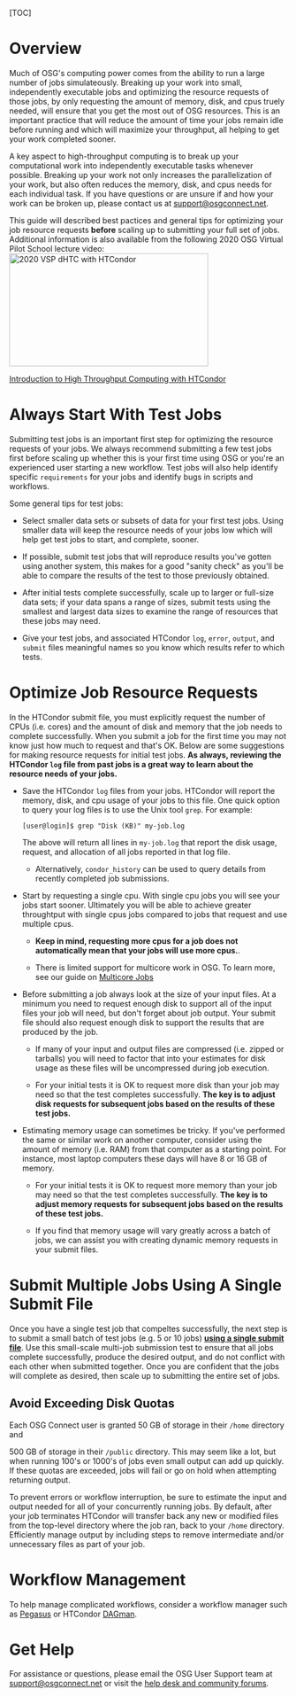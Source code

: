 [title]: - "Always Test a Few Jobs before Submitting Many"

[TOC]

# Overview

Much of OSG's computing power comes from the ability to run a large number 
of jobs simulateously. Breaking up your work into small, independently executable 
jobs and optimizing the resource requests of those jobs, by 
only requesting the amount of memory, disk, and cpus truely needed, 
will ensure that you get the most out of OSG resources.
This is an important practice that will reduce the amount of time your 
jobs remain idle before running and which will maximize your throughput, 
all helping to get your work completed sooner.

A key aspect to high-throughput computing is to 
break up your computational work into independently 
executable tasks whenever possible. Breaking up your work not only 
increases the parallelization of your work, but also often reduces the 
memory, disk, and cpus needs for each individual task. If you have questions 
or are unsure if and how your work can be broken up, please contact us at 
<support@osgconnect.net>.

This guide will described best pactices and general tips for optimizing 
your job resource requests **before** scaling up to submitting your full set of jobs. 
Additional information is also available from the following 2020 OSG Virtual 
Pilot School lecture video:<a href="https://youtu.be/oMAvxsFJaw4">
	<img alt="2020 VSP dHTC with HTCondor" src="https://raw.githubusercontent.com/OSGConnect/connectbook/master/images/2020-vsp-intro-dHTC-HTcondor-thumbnail.png" width="360" height="204"></a>

[Introduction to High Throughput Computing with HTCondor](https://youtu.be/oMAvxsFJaw4)

# Always Start With Test Jobs

Submitting test jobs is an important first step for optimizing 
the resource requests of your jobs. We always recommend submitting a few 
test jobs first before scaling up whether this is your first time 
using OSG or you're an experienced user starting a new workflow. 
Test jobs will also help identify specific `requirements` for your jobs and 
identify bugs in scripts and workflows.

Some general tips for test jobs:

- Select smaller data sets or subsets of data for your first test jobs. Using 
smaller data will keep the resource needs of your jobs low which will help get 
test jobs to start, and complete, sooner.

- If possible, submit test jobs that will reproduce results you've gotten 
using another system, this makes for a good "sanity check" as you'll be able 
to compare the results of the test to those previously obtained.

- After initial tests complete successfully, scale up to larger or full-size 
data sets; if your data spans a range of sizes, submit tests using the smallest 
and largest data sizes to examine the range of resources that these jobs may need.

- Give your test jobs, and associated HTCondor `log`, `error`, `output`, 
and `submit` files meaningful names so you know which results refer to which tests.

# Optimize Job Resource Requests

In the HTCondor submit file, you must explicitly request the number of 
CPUs (i.e. cores) and the amount of disk and memory that the job needs 
to complete successfully. When you submit a job for the 
first time you may not know just how much to request and that's OK. 
Below are some suggestions for making resource requests for initial test 
jobs. **As always, reviewing the HTCondor `log` file from past jobs is 
a great way to learn about the resource needs of your jobs.**

- Save the HTCondor `log` files from your jobs. HTCondor will report 
the memory, disk, and cpu usage of your jobs to this file. One quick option 
to query your log files is to use the Unix tool `grep`. For example:
    ```
    [user@login]$ grep "Disk (KB)" my-job.log
    ```
    The above will return all lines in `my-job.log` that report the disk 
    usage, request, and allocation of all jobs reported in that log file.

    - Alternatively, `condor_history` can be used to query details from 
    recently completed job submissions.

- Start by requesting a single cpu. With single cpu jobs you will see 
your jobs start sooner. Ultimately you will be able to achieve 
greater throughtput with single cpus jobs compared to jobs that request 
and use multiple cpus. 

    - **Keep in mind, requesting more cpus for a job 
    does not automatically mean that your jobs will use more cpus.**.  

    - There is limited support for multicore work in OSG. To learn more, 
    see our guide on 
    [Multicore Jobs](https://support.opensciencegrid.org/support/solutions/articles/5000653862)

- Before submitting a job always look at the size of your input 
files. At a minimum you need to request enough disk to support all 
of the input files your job will need, but don't forget about 
job output. Your submit file should also request enough disk to 
support the results that are produced by the job.
      
    - If many of your input and output files are compressed 
(i.e. zipped or tarballs) you will need to factor that into your 
estimates for disk usage as these files will be uncompressed during 
job execution.
      
    - For your initial tests it is OK to request more disk than 
your job may need so that the test completes successfully. **The key 
is to adjust disk requests for subsequent jobs based on the results 
of these test jobs.**
 
- Estimating memory usage can sometimes be tricky. If you've performed the 
same or similar work on another computer, consider using the amount of 
memory (i.e. RAM) from that computer as a starting point. For instance, 
most laptop computers these days will have 8 or 16 GB of memory.

	- For your initial tests it is OK to request more memory than 
your job may need so that the test completes successfully. **The key 
is to adjust memory requests for subsequent jobs based on the results 
of these test jobs.**

	- If you find that memory usage will vary greatly across a 
batch of jobs, we can assist you with creating dynamic memory requests 
in your submit files.

# Submit Multiple Jobs Using A Single Submit File

Once you have a single test job that compeltes successfully, the next 
step is to submit a small batch of test jobs (e.g. 5 or 10 jobs) 
[**using a single submit file**](https://support.opensciencegrid.org/support/solutions/articles/12000073165). Use this small-scale 
multi-job submission test to ensure that all jobs complete successfully, produce the 
desired output, and do not conflict with each other when submitted together. Once 
you are confident that the jobs will complete as desired, then scale up to submitting 
the entire set of jobs.

## Avoid Exceeding Disk Quotas

Each OSG Connect user is granted 50 GB of storage in their `/home` directory and 

500 GB of storage in their `/public` directory. This may seem like a lot, but 
when running 100's or 1000's of jobs even small output can add up quickly. If 
these quotas are exceeded, jobs will fail or go on hold when attempting returning output.

To prevent errors or workflow interruption, be sure to estimate the 
input and output needed for all of your concurrently running 
jobs. By default, after your job terminates HTCondor will transfer back 
any new or modified files from the top-level directory where the job ran, 
back to your `/home` directory. Efficiently manage output by including steps 
to remove intermediate and/or unnecessary files as part of your job. 

# Workflow Management

To help manage complicated workflows, consider a workflow manager such 
as [Pegasus](https://support.opensciencegrid.org/support/solutions/articles/5000639789-pegasus) 
or HTCondor [DAGman](https://research.cs.wisc.edu/htcondor/dagman/dagman.html).

# Get Help

For assistance or questions, please email the OSG User Support team  at [support@osgconnect.net](mailto:support@osgconnect.net) or visit the [help desk and community forums](http://support.opensciencegrid.org).
